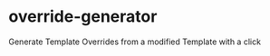 override-generator
==================

Generate Template Overrides from a modified Template with a click